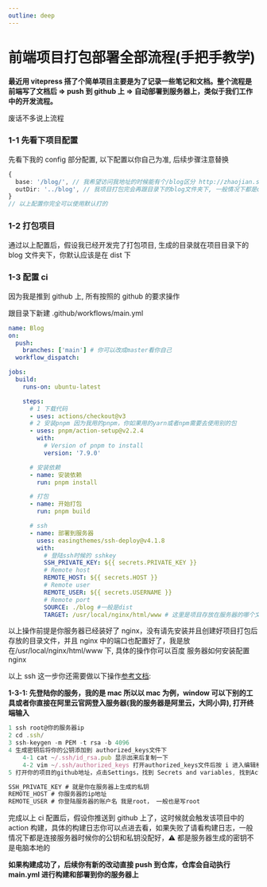 ```yaml
---
outline: deep
---
```


# 前端项目打包部署全部流程(手把手教学)

**最近用 vitepress 搭了个简单项目主要是为了记录一些笔记和文档。整个流程是前端写了文档后 => push 到 github 上 => 自动部署到服务器上，类似于我们工作中的开发流程。**

废话不多说上流程

### 1-1 先看下项目配置

先看下我的 config 部分配置, 以下配置以你自己为准, 后续步骤注意替换

```ts
{
  base: '/blog/', // 我希望访问我地址的时候能有个/blog区分 http://zhaojian.shop/blog/xxxxx
  outDir: '../blog', // 我项目打包完会再跟目录下的blog文件夹下, 一般情况下都是dist，因为我是个博客项目所以改名blog
}
// 以上配置你完全可以使用默认打的
```

### 1-2 打包项目

通过以上配置后，假设我已经开发完了打包项目, 生成的目录就在项目目录下的 blog 文件夹下，你默认应该是在 dist 下

### 1-3 配置 ci

因为我是推到 github 上, 所有按照的 github 的要求操作

跟目录下新建 .github/workflows/main.yml

```yaml
name: Blog
on:
  push:
    branches: ['main'] # 你可以改成master看你自己
  workflow_dispatch:

jobs:
  build:
    runs-on: ubuntu-latest

    steps:
      # 1 下载代码
      - uses: actions/checkout@v3
      # 2 安装pnpm 因为我用的pnpm，你如果用的yarn或者npm需要去使用别的包
      - uses: pnpm/action-setup@v2.2.4
        with:
          # Version of pnpm to install
          version: '7.9.0'

      # 安装依赖
      - name: 安装依赖
        run: pnpm install

      # 打包
      - name: 开始打包
        run: pnpm build

      # ssh
      - name: 部署到服务器
        uses: easingthemes/ssh-deploy@v4.1.8
        with:
          # 登陆ssh时候的 sshkey
          SSH_PRIVATE_KEY: ${{ secrets.PRIVATE_KEY }}
          # Remote host
          REMOTE_HOST: ${{ secrets.HOST }}
          # Remote user
          REMOTE_USER: ${{ secrets.USERNAME }}
          # Remote port
          SOURCE: ./blog #一般是dist
          TARGET: /usr/local/nginx/html/www # 这里是项目存放在服务器的哪个文件下
```

以上操作前提是你服务器已经装好了 nginx，没有请先安装并且创建好项目打包后存放的目录文件，并且 nginx 中的端口也配置好了，我是放在/usr/local/nginx/html/www 下, 具体的操作你可以百度 服务器如何安装配置 nginx

以上 ssh 这一步你还需要做以下操作[参考文档](https://github.com/marketplace/actions/ssh-deploy):

**1-3-1: 先登陆你的服务，我的是 mac 所以以 mac 为例，window 可以下别的工具或者你直接在阿里云官网登入服务器(我的服务器是阿里云，大同小异), 打开终端输入**

```ts
1 ssh root@你的服务器ip
2 cd .ssh/
3 ssh-keygen -m PEM -t rsa -b 4096
4 生成密钥后将你的公钥添加到 authorized_keys文件下
	4-1 cat ~/.ssh/id_rsa.pub 显示出来后复制一下
	4-2 vim ~/.ssh/authorized_keys 打开authorized_keys文件后按 i 进入编辑模式将上一步复制的公钥粘贴进去, 再按 i退出编辑模式, 再按:wq保存退出
5 打开你的项目的github地址，点击Settings，找到 Secrets and variables, 找到Actions，点击new reponsitory secret添加三个参数(因为main.yml中我推送到服务器时要这三个参数连接)

SSH_PRIVATE_KEY # 就是你在服务器上生成的私钥
REMOTE_HOST # 你服务器的ip地址
REMOTE_USER # 你登陆服务器的账户名 我是root， 一般也是写root
```

完成以上 ci 配置后，假设你推送到 github 上了，这时候就会触发该项目中的 action 构建，具体的构建日志你可以点进去看，如果失败了请看构建日志，一般情况下都是连接服务器时候你的公钥和私钥没配好，⚠️ 都是服务器生成的密钥不是电脑本地的

**如果构建成功了，后续你有新的改动直接 push 到仓库，仓库会自动执行 main.yml 进行构建和部署到你的服务器上**
